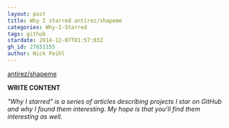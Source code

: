 ```yaml
---
layout: post
title: Why I starred antirez/shapeme
categories: Why-I-Starred
tags: github
stardate: 2014-12-07T01:57:03Z
gh_id: 27651155
author: Nick Peihl
---
```


[antirez/shapeme](star.repo.html_url)

**WRITE CONTENT**

*"Why I starred" is a series of articles describing projects I star on GitHub and why I found them interesting. My hope is that you'll find them interesting as well.*

